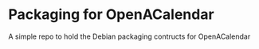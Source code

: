 # Packaging for OpenACalendar

A simple repo to hold the Debian packaging contructs for OpenACalendar
